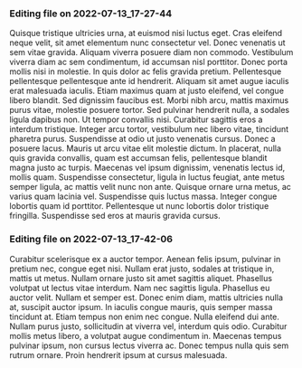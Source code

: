 

### Editing file on 2022-07-13_17-27-44

Quisque tristique ultricies urna, at euismod nisi luctus eget. Cras eleifend neque velit, sit amet elementum nunc consectetur vel. Donec venenatis ut sem vitae gravida. Aliquam viverra posuere diam non commodo. Vestibulum viverra diam ac sem condimentum, id accumsan nisl porttitor. Donec porta mollis nisi in molestie. In quis dolor ac felis gravida pretium. Pellentesque pellentesque pellentesque ante id hendrerit. Aliquam sit amet augue iaculis erat malesuada iaculis. Etiam maximus quam at justo eleifend, vel congue libero blandit. Sed dignissim faucibus est. Morbi nibh arcu, mattis maximus purus vitae, molestie posuere tortor. Sed pulvinar hendrerit nulla, a sodales ligula dapibus non. Ut tempor convallis nisi. Curabitur sagittis eros a interdum tristique. Integer arcu tortor, vestibulum nec libero vitae, tincidunt pharetra purus.
Suspendisse at odio ut justo venenatis cursus. Donec a posuere lacus. Mauris ut arcu vitae elit molestie dictum. In placerat, nulla quis gravida convallis, quam est accumsan felis, pellentesque blandit magna justo ac turpis. Maecenas vel ipsum dignissim, venenatis lectus id, mollis quam. Suspendisse consectetur, ligula in luctus feugiat, ante metus semper ligula, ac mattis velit nunc non ante. Quisque ornare urna metus, ac varius quam lacinia vel. Suspendisse quis luctus massa. Integer congue lobortis quam id porttitor. Pellentesque ut nunc lobortis dolor tristique fringilla. Suspendisse sed eros at mauris gravida cursus.




### Editing file on 2022-07-13_17-42-06

Curabitur scelerisque ex a auctor tempor. Aenean felis ipsum, pulvinar in pretium nec, congue eget nisi. Nullam erat justo, sodales at tristique in, mattis ut metus. Nullam ornare justo sit amet sagittis aliquet. Phasellus volutpat ut lectus vitae interdum. Nam nec sagittis ligula. Phasellus eu auctor velit.
Nullam et semper est. Donec enim diam, mattis ultricies nulla at, suscipit auctor ipsum. In iaculis congue mauris, quis semper massa tincidunt at. Etiam tempus non enim nec congue. Nulla eleifend dui ante. Nullam purus justo, sollicitudin at viverra vel, interdum quis odio. Curabitur mollis metus libero, a volutpat augue condimentum in. Maecenas tempus pulvinar ipsum, non cursus lectus viverra ac. Donec tempus nulla quis sem rutrum ornare. Proin hendrerit ipsum at cursus malesuada.


